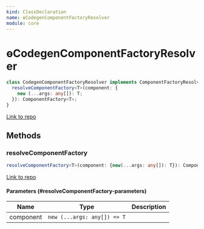```yaml
---
kind: ClassDeclaration
name: ɵCodegenComponentFactoryResolver
module: core
---
```


# ɵCodegenComponentFactoryResolver

```ts
class CodegenComponentFactoryResolver implements ComponentFactoryResolver {
  resolveComponentFactory<T>(component: {
    new (...args: any[]): T;
  }): ComponentFactory<T>;
}
```

[Link to repo](https://github.com/timdeschryver/angular/blob/master/packages/core/src/linker/component_factory_resolver.ts#L54-L76)

## Methods

### resolveComponentFactory

```ts
resolveComponentFactory<T>(component: {new(...args: any[]): T}): ComponentFactory<T>;
```

[Link to repo](https://github.com/timdeschryver/angular/blob/master/packages/core/src/linker/component_factory_resolver.ts#L66-L75)

#### Parameters (#resolveComponentFactory-parameters)

| Name      | Type                        | Description |
| --------- | --------------------------- | ----------- |
| component | `new (...args: any[]) => T` |             |
